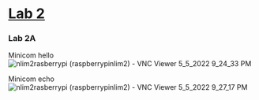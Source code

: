 # [Lab 2](https://github.com/kevinwlu/iot/tree/master/lesson2)
### Lab 2A
Minicom hello
![nlim2rasberrypi (raspberrypinlim2) - VNC Viewer 5_5_2022 9_24_33 PM](file:///C:/Users/Glyli/Pictures/Screenshots/Captures/nlim2rasberrypi%20(raspberrypinlim2)%20-%20VNC%20Viewer%205_5_2022%209_24_33%20PM.png)

Minicom echo
![nlim2rasberrypi (raspberrypinlim2) - VNC Viewer 5_5_2022 9_27_17 PM](file:///C:/Users/Glyli/Pictures/Screenshots/Captures/nlim2rasberrypi%20(raspberrypinlim2)%20-%20VNC%20Viewer%205_5_2022%209_27_17%20PM.png)
